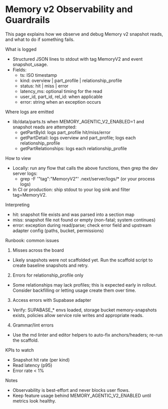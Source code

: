 # Memory v2 Observability and Guardrails

This page explains how we observe and debug Memory v2 snapshot reads, and what to do if something fails.

What is logged
- Structured JSON lines to stdout with tag MemoryV2 and event snapshot_usage.
- Fields:
  - ts: ISO timestamp
  - kind: overview | part_profile | relationship_profile
  - status: hit | miss | error
  - latency_ms: optional timing for the read
  - user_id, part_id, rel_id: when applicable
  - error: string when an exception occurs

Where logs are emitted
- lib/data/parts.ts when MEMORY_AGENTIC_V2_ENABLED=1 and snapshot reads are attempted:
  - getPartById: logs part_profile hit/miss/error
  - getPartDetail: logs overview and part_profile; logs each relationship_profile
  - getPartRelationships: logs each relationship_profile

How to view
- Locally: run any flow that calls the above functions, then grep the dev server logs:
  - grep -F '"tag":"MemoryV2"' .next/server/logs/*  (or your process logs)
- In CI or production: ship stdout to your log sink and filter tag=MemoryV2.

Interpreting
- hit: snapshot file exists and was parsed into a section map
- miss: snapshot file not found or empty (non-fatal; system continues)
- error: exception during read/parse; check error field and upstream adapter config (paths, bucket, permissions)

Runbook: common issues
1) Misses across the board
- Likely snapshots were not scaffolded yet. Run the scaffold script to create baseline snapshots and retry.

2) Errors for relationship_profile only
- Some relationships may lack profiles; this is expected early in rollout. Consider backfilling or letting usage create them over time.

3) Access errors with Supabase adapter
- Verify: SUPABASE_* envs loaded, storage bucket memory-snapshots exists, policies allow service role writes and appropriate reads.

4) Grammar/lint errors
- Use the md linter and editor helpers to auto-fix anchors/headers; re-run the scaffold.

KPIs to watch
- Snapshot hit rate (per kind)
- Read latency (p95)
- Error rate < 1%

Notes
- Observability is best-effort and never blocks user flows.
- Keep feature usage behind MEMORY_AGENTIC_V2_ENABLED until metrics look healthy.

